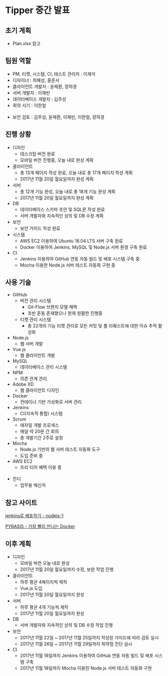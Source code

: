# Tipper 중간 발표

## 초기 계획
* Plan.xlsx 참고

## 팀원 역할
* PM, 티켓, 시스템, CI, 테스트 관리자 : 이재석
* 디자이너 : 최혜성, 홍준서
* 클라이언트 개발자 : 윤제환, 장하경
* 서버 개발자 : 이재빈
* 데이터베이스 개발자 : 김주성
* 회의 서기 : 이한얼
<br><br>
* 보안 검토 : 김주성, 윤제환, 이재빈, 이한얼, 장하경

## 진행 상황
* 디자인
    * 데스크탑 버전 완료
    * 모바일 버전 진행중, 오늘 내로 완성 계획
* 클라이언트
    * 총 13개 페이지 작성 완료, 오늘 내로 총 17개 페이지 작성 계획
    * 2017년 11월 20일 월요일까지 완성 계획
* 서버
    * 총 12개 기능 완성, 오늘 내로 총 18개 기능 완성 계획
    * 2017년 11월 20일 월요일까지 완성 계획
* DB
    * 데이터베이스 스키마 초안 및 SQL문 작성 완료
    * 서버 개발자와 지속적인 상의 및 DB 수정 계획
* 보안
    * 보안 가이드 작성 완료
* 시스템
    * AWS EC2 이용하여 Ubuntu 16.04 LTS 서버 구축 완료
    * Docker 이용하여 Jenkins, MySQL 및 Node.js 서버 환경 구축 완료
* CI
    * Jenkins 이용하여 GitHub 연동 자동 빌드 및 배포 시스템 구축 중
    * Mocha 이용한 Node.js 서버 테스트 자동화 구현 중

## 사용 기술
* GitHub
    * 버전 관리 시스템
        * Git-Flow 브랜치 모델 채택
        * 초반 혼동 존재했으나 현재 원활한 진행중
    * 티켓 관리 시스템
        * 총 22개의 기능 티켓 관리로 모든 커밋 및 풀 리퀘스트에 대한 이슈 추적 활성화
* Node.js
    * 웹 서버 개발
* Vue.js
    * 웹 클라이언트 개발
* MySQL
    * 데이터베이스 관리 시스템
* NPM
    * 의존 관계 관리
* Adobe XD
    * 웹 클라이언트 디자인
* Docker
    * 컨테이너 기반 가상화로 서버 관리
* Jenkins
    * CI(지속적 통합) 시스템
* Scrum
    * 애자일 개발 프로세스
    * 매일 약 20분 간 회의
    * 총 개발기간 2주로 설정
* Mocha
    * Node.js 기반의 웹 서버 테스트 자동화 도구
    * 도입 준비 중
* AWS EC2
    * 프리 티어 혜택 이용 중
<br><br>
* 잔디
    * 업무용 메신저

## 참고 사이트
[jenkins로 배포하기 - nodejs-1](https://setyourmindpark.github.io/2017/04/22/jenkins-2/)

[PYRASIS - 가장 빨리 만나는 Docker](http://pyrasis.com/docker.html)

## 이후 계획
* 디자인
    * 모바일 버전 오늘 내로 완성
    * 2017년 11월 20일 월요일까지 수정, 보완 작업 진행
* 클라이언트
    * 하루 평균 4페이지씩 제작
    * Vue.js 도입
    * 2017년 11월 20일 월요일까지 완성
* 서버
    * 하루 평균 4개 기능씩 제작
    * 2017년 11월 20일 월요일까지 완성
* DB
    * 서버 개발자와 지속적인 상의 및 DB 수정 작업 진행
* 보안
    * 2017년 11월 22일 ~ 2017년 11월 25일까지 작성된 가이드에 따라 검토 실시
    * 2017년 11월 26일 ~ 2017년 11월 29일까지 취약점 진단 실시
* CI
    * 2017년 11월 18일까지 Jenkins 이용하여 GitHub 연동 자동 빌드 및 배포 시스템 구축
    * 2017년 11월 18일까지 Mocha 이용한 Node.js 서버 테스트 자동화 구현
